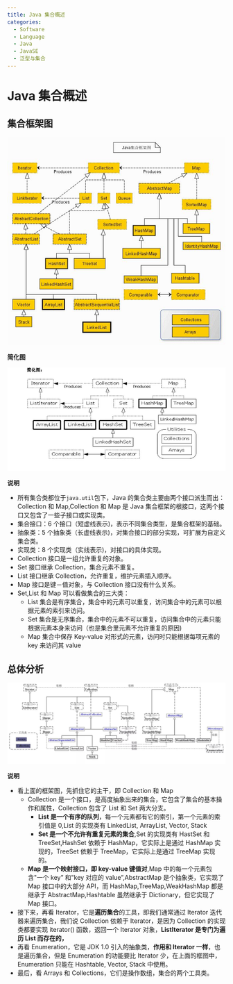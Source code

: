 ```yaml
---
title: Java 集合概述
categories:
  - Software
  - Language
  - Java
  - JavaSE
  - 泛型与集合
---
```

# Java 集合概述

## 集合框架图

![](https://raw.githubusercontent.com/LuShan123888/Files/main/Pictures/2021-03-21-640.jpeg)

**简化图**

![](https://raw.githubusercontent.com/LuShan123888/Files/main/Pictures/2021-03-21-640-20210321183553448.jpeg)

**说明**

- 所有集合类都位于`java.util`包下，Java 的集合类主要由两个接口派生而出：Collection 和 Map,Collection 和 Map 是 Java 集合框架的根接口，这两个接口又包含了一些子接口或实现类。
- 集合接口：6 个接口（短虚线表示)，表示不同集合类型，是集合框架的基础。
- 抽象类：5 个抽象类（长虚线表示)，对集合接口的部分实现，可扩展为自定义集合类。
- 实现类：8 个实现类（实线表示)，对接口的具体实现。
- Collection 接口是一组允许重复的对象。
- Set 接口继承 Collection，集合元素不重复。
- List 接口继承 Collection，允许重复，维护元素插入顺序。
- Map 接口是键－值对象，与 Collection 接口没有什么关系。
- Set,List 和 Map 可以看做集合的三大类：
  - List 集合是有序集合，集合中的元素可以重复，访问集合中的元素可以根据元素的索引来访问。
  - Set 集合是无序集合，集合中的元素不可以重复，访问集合中的元素只能根据元素本身来访问（也是集合里元素不允许重复的原因)
  - Map 集合中保存 Key-value 对形式的元素，访问时只能根据每项元素的 key 来访问其 value

## 总体分析

![](https://raw.githubusercontent.com/LuShan123888/Files/main/Pictures/2021-03-21-640-20210321183640157.jpeg)

**说明**

- 看上面的框架图，先抓住它的主干，即 Collection 和 Map
  - Collection 是一个接口，是高度抽象出来的集合，它包含了集合的基本操作和属性，Collection 包含了 List 和 Set 两大分支。
    - **List 是一个有序的队列**，每一个元素都有它的索引，第一个元素的索引值是 0,List 的实现类有 LinkedList, ArrayList, Vector, Stack
    - **Set 是一个不允许有重复元素的集合**,Set 的实现类有 HastSet 和 TreeSet,HashSet 依赖于 HashMap，它实际上是通过 HashMap 实现的，TreeSet 依赖于 TreeMap，它实际上是通过 TreeMap 实现的。
  - **Map 是一个映射接口，即 key-value 键值对**,Map 中的每一个元素包含"一个 key” 和"key 对应的 value”,AbstractMap 是个抽象类，它实现了 Map 接口中的大部分 API，而 HashMap,TreeMap,WeakHashMap 都是继承于 AbstractMap,Hashtable 虽然继承于 Dictionary，但它实现了 Map 接口。
- 接下来，再看 Iterator，它是**遍历集合**的工具，即我们通常通过 Iterator 迭代器来遍历集合，我们说 Collection 依赖于 Iterator，是因为 Collection 的实现类都要实现 iterator() 函数，返回一个 Iterator 对象，**ListIterator 是专门为遍历 List 而存在的，**
- 再看 Enumeration，它是 JDK 1.0 引入的抽象类，**作用和 Iterator 一样**，也是遍历集合，但是 Enumeration 的功能要比 Iterator 少，在上面的框图中，Enumeration 只能在 Hashtable, Vector, Stack 中使用。
- 最后，看 Arrays 和 Collections，它们是操作数组，集合的两个工具类。